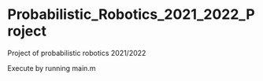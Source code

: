 # Probabilistic_Robotics_2021_2022_Project
Project of probabilistic robotics 2021/2022

Execute by running main.m
